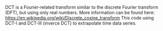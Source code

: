 DCT is a Fourier-related transform similar to the discrete Fourier transform (DFT), but using only real numbers. More information can be found here: https://en.wikipedia.org/wiki/Discrete_cosine_transform
This code using DCT-I and DCT-III (inverce DCT) to extrapolate time data series.
